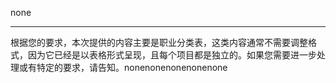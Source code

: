 none

---

根据您的要求，本次提供的内容主要是职业分类表，这类内容通常不需要调整格式，因为它已经是以表格形式呈现，且每个项目都是独立的。如果您需要进一步处理或有特定的要求，请告知。nonenonenonenonenone